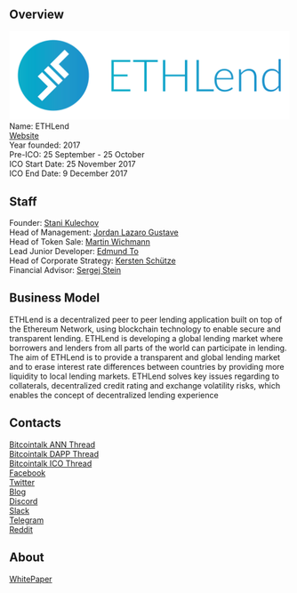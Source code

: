 ## Overview
![logo](../projects/logo/ethlend.png)  
Name: ETHLend  
[Website](https://about.ethlend.io/)  
Year founded: 2017   
Pre-ICO: 25 September - 25 October  
ICO Start Date: 25 November 2017  
ICO End Date: 9 December 2017
## Staff
Founder: [Stani Kulechov](../people/stani_kulechov.md)  
Head of Management: [Jordan Lazaro Gustave](../people/jordan_gustave.md)  
Head of Token Sale: [Martin Wichmann](../people/martin_wichmann.md)  
Lead Junior Developer: [Edmund To](../people/edmund_to.md)  
Head of Corporate Strategy: [Kersten Schütze](../people/kersten_schutze.md)  
Financial Advisor: [Sergej Stein](../people/sergej_stein.md)   
## Business Model
ETHLend is a decentralized peer to peer lending application built on top of the Ethereum Network, using blockchain technology to enable secure and transparent lending.
ETHLend is developing a global lending market where borrowers and lenders from all parts of the world can participate in lending. The aim of ETHLend is to provide a transparent and global lending market and to erase interest rate differences between countries by providing more liquidity to local lending markets. ETHLend solves key issues regarding to collaterals, decentralized credit rating and exchange volatility risks, which enables the concept of decentralized lending experience
## Contacts
[Bitcointalk ANN Thread](https://bitcointalk.org/index.php?topic=2078686.0)   
[Bitcointalk DAPP Thread](https://bitcointalk.org/index.php?topic=2013399)  
[Bitcointalk ICO Thread](https://bitcointalk.org/index.php?topic=2090735.0)  
[Facebook](https://www.facebook.com/ETHLend/)   
[Twitter](https://twitter.com/ethlend1)  
[Blog](https://about.ethlend.io/blog/)    
[Discord](https://discordapp.com/invite/gcc7vpa)  
[Slack](https://ethlend.slack.com/join/shared_invite/MjAzMTM0MzEyNzA3LTE0OTg0MDk0NDItOGY0MTlkMTlmZA)  
[Telegram](https://t.me/ETHLend)  
[Reddit](https://www.reddit.com/r/ETHLend/)  
## About
[WhitePaper](https://github.com/ETHLend/Documentation/blob/master/ETHLendWhitePaper.md)  
